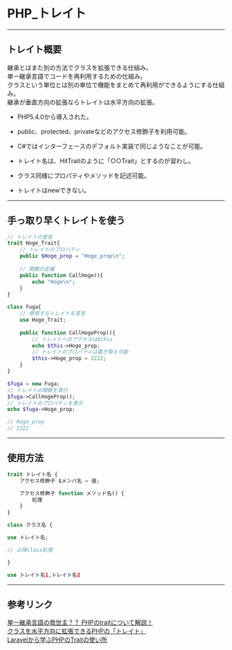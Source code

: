 # PHP_トレイト

---

## トレイト概要

継承とはまた別の方法でクラスを拡張できる仕組み。  
単一継承言語でコードを再利用するための仕組み。  
クラスという単位とは別の単位で機能をまとめて再利用ができるようにする仕組み。  
継承が垂直方向の拡張ならトレイトは水平方向の拡張。  

- PHP5.4.0から導入された。
- public、protected、privateなどのアクセス修飾子を利用可能。  
- C#ではインターフェースのデフォルト実装で同じようなことが可能。  

- トレイト名は、HitTraitのように「○○Trait」とするのが習わし。  
- クラス同様にプロパティやメソッドを記述可能。  
- トレイトはnewできない。  

---

## 手っ取り早くトレイトを使う

``` php
// トレイトの宣言
trait Hoge_Trait{
    // トレイトのプロパティ
    public $Hoge_prop = "Hoge_prop\n";
    
    // 関数の定義
    public function CallHoge(){
        echo "Hoge\n";
    }
}

class Fuga{
    // 使用するトレイトを宣言
    use Hoge_Trait;
    
    public function CallHogeProp(){
        // トレイトへのアクセスは$this
        echo $this->Hoge_prop;
        // トレイトのプロパティは書き換え可能
        $this->Hoge_prop = 2222;
    }
}

$fuga = new Fuga;
// トレイトの関数を実行
$fuga->CallHogeProp();
// トレイトのプロパティを表示
echo $fuga->Hoge_prop;

// Hoge_prop
// 2222
```

---

## 使用方法

``` php : traitの作成方法
trait トレイト名 {
    アクセス修飾子 $メンバ名 = 値;

    アクセス修飾子 function メソッド名() {
        処理
    }
}
```

``` php : class内での使用方法
class クラス名 {

use トレイト名;

// 以降class処理

}
```

``` php : 複数トレイトの使用
use トレイト名1,トレイト名2
```

---

## 参考リンク

[単一継承言語の救世主？？ PHPのtraitについて解説！](https://beyondjapan.com/blog/2021/10/php-trait/)  
[クラスを水平方向に拡張できるPHPの「トレイト」](https://atmarkit.itmedia.co.jp/ait/articles/1806/27/news008.html)  
[Laravelから学ぶPHPのTraitの使い所](https://qiita.com/kazuhei/items/dd4e275c03eb6916f522)
